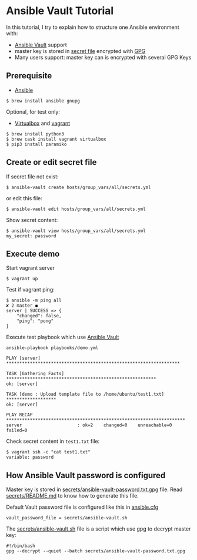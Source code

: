 # Ansible Vault Tutorial

In this tutorial, I try to explain how to structure one Ansible environment with:

* [Ansible Vault](http://docs.ansible.com/ansible/2.4/vault.html) support
* master key is stored in [secret file](secrets/ansible-vault-password.txt.gpg) encrypted with [GPG](https://en.wikipedia.org/wiki/GNU_Privacy_Guard)
* Many users support: master key can is encrypted with several GPG Keys

## Prerequisite

* [Ansible](https://en.wikipedia.org/wiki/Ansible_(software))

```
$ brew install ansible gnupg
```

Optional, for test only:

* [Virtualbox](https://en.wikipedia.org/wiki/VirtualBox) and [vagrant](https://en.wikipedia.org/wiki/Vagrant_(software))

```
$ brew install python3
$ brew cask install vagrant virtualbox
$ pip3 install paramiko
```


## Create or edit secret file

If secret file not exist:

```
$ ansible-vault create hosts/group_vars/all/secrets.yml
```

or edit this file:

```
$ ansible-vault edit hosts/group_vars/all/secrets.yml
```

Show secret content:

```
$ ansible-vault view hosts/group_vars/all/secrets.yml
my_secret: password
```


## Execute demo

Start vagrant server

```
$ vagrant up
```

Test if vagrant ping:

```
$ ansible -m ping all                                                                                                                                                                           ✘ 2 master ◼
server | SUCCESS => {
    "changed": false,
    "ping": "pong"
}
```

Execute test playbook which use [Ansible Vault](http://docs.ansible.com/ansible/2.4/vault.html)

```
ansible-playbook playbooks/demo.yml                                                                                                                                                              

PLAY [server] ******************************************************************

TASK [Gathering Facts] *********************************************************
ok: [server]

TASK [demo : Upload template file to /home/ubuntu/test1.txt] *******************
ok: [server]

PLAY RECAP ********************************************************************
server                     : ok=2    changed=0    unreachable=0    failed=0
```

Check secret content in `test1.txt` file:

```
$ vagrant ssh -c "cat test1.txt"
variable: password
```

## How Ansible Vault password is configured

Master key is stored in [secrets/ansible-vault-password.txt.gpg](secrets/ansible-vault-password.txt.gpg) file.
Read [secrets/README.md](secrets/README.md) to know how to generate this file.

Default Vault password file is configured like this in [ansible.cfg](ansible.cfg)

```
vault_password_file = secrets/ansible-vault.sh
```

The [secrets/ansible-vault.sh](secrets/ansible-vault.sh) file is a script which use gpg to decrypt master key:

```
#!/bin/bash
gpg --decrypt --quiet --batch secrets/ansible-vault-password.txt.gpg
```
